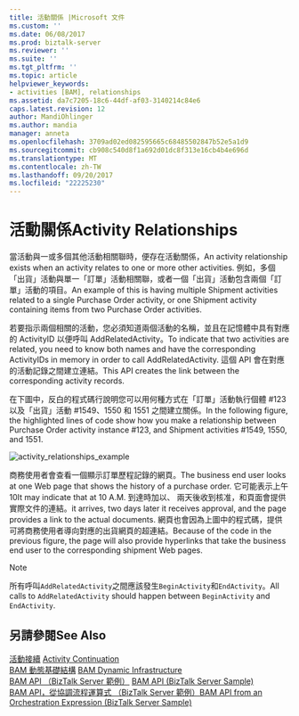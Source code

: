 ```yaml
---
title: 活動關係 |Microsoft 文件
ms.custom: ''
ms.date: 06/08/2017
ms.prod: biztalk-server
ms.reviewer: ''
ms.suite: ''
ms.tgt_pltfrm: ''
ms.topic: article
helpviewer_keywords:
- activities [BAM], relationships
ms.assetid: da7c7205-18c6-44df-af03-3140214c84e6
caps.latest.revision: 12
author: MandiOhlinger
ms.author: mandia
manager: anneta
ms.openlocfilehash: 3709ad02ed082595665c68485502847b52e5a1d9
ms.sourcegitcommit: cb908c540d8f1a692d01dc8f313e16cb4b4e696d
ms.translationtype: MT
ms.contentlocale: zh-TW
ms.lasthandoff: 09/20/2017
ms.locfileid: "22225230"
---
```

# <a name="activity-relationships"></a><span data-ttu-id="d6e8d-102">活動關係</span><span class="sxs-lookup"><span data-stu-id="d6e8d-102">Activity Relationships</span></span>
<span data-ttu-id="d6e8d-103">當活動與一或多個其他活動相關聯時，便存在活動關係，</span><span class="sxs-lookup"><span data-stu-id="d6e8d-103">An activity relationship exists when an activity relates to one or more other activities.</span></span> <span data-ttu-id="d6e8d-104">例如，多個「出貨」活動與單一「訂單」活動相關聯，或者一個「出貨」活動包含兩個「訂單」活動的項目。</span><span class="sxs-lookup"><span data-stu-id="d6e8d-104">An example of this is having multiple Shipment activities related to a single Purchase Order activity, or one Shipment activity containing items from two Purchase Order activities.</span></span>  
  
 <span data-ttu-id="d6e8d-105">若要指示兩個相關的活動，您必須知道兩個活動的名稱，並且在記憶體中具有對應的 ActivityID 以便呼叫 AddRelatedActivity。</span><span class="sxs-lookup"><span data-stu-id="d6e8d-105">To indicate that two activities are related, you need to know both names and have the corresponding ActivityIDs in memory in order to call AddRelatedActivity.</span></span> <span data-ttu-id="d6e8d-106">這個 API 會在對應的活動記錄之間建立連結。</span><span class="sxs-lookup"><span data-stu-id="d6e8d-106">This API creates the link between the corresponding activity records.</span></span>  
  
 <span data-ttu-id="d6e8d-107">在下圖中，反白的程式碼行說明您可以用何種方式在「訂單」活動執行個體 #123 以及「出貨」活動 #1549、1550 和 1551 之間建立關係。</span><span class="sxs-lookup"><span data-stu-id="d6e8d-107">In the following figure, the highlighted lines of code show how you make a relationship between Purchase Order activity instance #123, and Shipment activities #1549, 1550, and 1551.</span></span>  
  
 ![](../core/media/activity-relationships-example.gif "activity_relationships_example")  
  
 <span data-ttu-id="d6e8d-108">商務使用者會查看一個顯示訂單歷程記錄的網頁。</span><span class="sxs-lookup"><span data-stu-id="d6e8d-108">The business end user looks at one Web page that shows the history of a purchase order.</span></span> <span data-ttu-id="d6e8d-109">它可能表示上午 10</span><span class="sxs-lookup"><span data-stu-id="d6e8d-109">It may indicate that at 10 A.M.</span></span> <span data-ttu-id="d6e8d-110">到達時加以、 兩天後收到核准，和頁面會提供實際文件的連結。</span><span class="sxs-lookup"><span data-stu-id="d6e8d-110">it arrives, two days later it receives approval, and the page provides a link to the actual documents.</span></span> <span data-ttu-id="d6e8d-111">網頁也會因為上圖中的程式碼，提供可將商務使用者導向對應的出貨網頁的超連結。</span><span class="sxs-lookup"><span data-stu-id="d6e8d-111">Because of the code in the previous figure, the page will also provide hyperlinks that take the business end user to the corresponding shipment Web pages.</span></span>  
  
> [!NOTE]
>  <span data-ttu-id="d6e8d-112">所有呼叫`AddRelatedActivity`之間應該發生`BeginActivity`和`EndActivity`。</span><span class="sxs-lookup"><span data-stu-id="d6e8d-112">All calls to `AddRelatedActivity` should happen between `BeginActivity` and `EndActivity`.</span></span>  
  
## <a name="see-also"></a><span data-ttu-id="d6e8d-113">另請參閱</span><span class="sxs-lookup"><span data-stu-id="d6e8d-113">See Also</span></span>  
  
 <span data-ttu-id="d6e8d-114">[活動接續](../core/activity-continuation.md) </span><span class="sxs-lookup"><span data-stu-id="d6e8d-114">[Activity Continuation](../core/activity-continuation.md) </span></span>  
 <span data-ttu-id="d6e8d-115">[BAM 動態基礎結構](../core/bam-dynamic-infrastructure.md) </span><span class="sxs-lookup"><span data-stu-id="d6e8d-115">[BAM Dynamic Infrastructure](../core/bam-dynamic-infrastructure.md) </span></span>  
 <span data-ttu-id="d6e8d-116">[BAM API （BizTalk Server 範例）](../core/bam-api-biztalk-server-sample.md) </span><span class="sxs-lookup"><span data-stu-id="d6e8d-116">[BAM API (BizTalk Server Sample)](../core/bam-api-biztalk-server-sample.md) </span></span>  
 [<span data-ttu-id="d6e8d-117">BAM API，從協調流程運算式 （BizTalk Server 範例）</span><span class="sxs-lookup"><span data-stu-id="d6e8d-117">BAM API from an Orchestration Expression (BizTalk Server Sample)</span></span>](../core/bam-api-from-an-orchestration-expression-biztalk-server-sample.md)